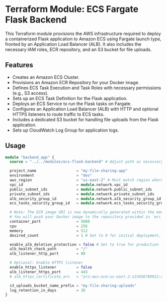 # Terraform Module: ECS Fargate Flask Backend

This Terraform module provisions the AWS infrastructure required to deploy a containerized Flask application to Amazon ECS using Fargate launch type, fronted by an Application Load Balancer (ALB). It also includes the necessary IAM roles, ECR repository, and an S3 bucket for file uploads.

## Features

* Creates an Amazon ECS Cluster.
* Provisions an Amazon ECR Repository for your Docker image.
* Defines ECS Task Execution and Task Roles with necessary permissions (e.g., S3 access).
* Sets up an ECS Task Definition for the Flask application.
* Deploys an ECS Service to run the Flask tasks on Fargate.
* Configures an Application Load Balancer (ALB) with HTTP and optional HTTPS listeners to route traffic to ECS tasks.
* Includes a dedicated S3 bucket for handling file uploads from the Flask application.
* Sets up CloudWatch Log Group for application logs.

## Usage

```terraform
module "backend_app" {
  source = "../../modules/ecs-flask-backend" # Adjust path as necessary

  project_name                  = "my-file-sharing-app"
  environment                   = "dev"
  aws_region                    = "us-east-2" # Must match region where VPC and subnets are
  vpc_id                        = module.network.vpc_id
  public_subnet_ids             = module.network.public_subnet_ids
  private_subnet_ids            = module.network.private_subnet_ids
  alb_security_group_id         = module.network.alb_security_group_id
  ecs_tasks_security_group_id   = module.network.ecs_tasks_security_group_id

  # Note: The ECR image URI is now dynamically generated within the module.
  # You will push your Docker image to the repository provided in `ecr_repository_url` output.
  container_port                = 5000
  cpu                           = 256
  memory                        = 512
  desired_count                 = 1 # Set to 0 for initial deployment, then update after image push

  enable_alb_deletion_protection = false # Set to true for production
  alb_health_check_path         = "/"
  alb_listener_http_port        = 80

  # Optional: Enable HTTPS listener
  enable_https_listener         = false
  alb_listener_https_port       = 443
  # alb_https_certificate_arn   = "arn:aws:acm:us-east-2:123456789012:certificate/your-cert-id" # Required if enable_https_listener is true

  s3_uploads_bucket_name_prefix = "my-file-sharing-uploads"
  log_retention_in_days         = 30
}
```